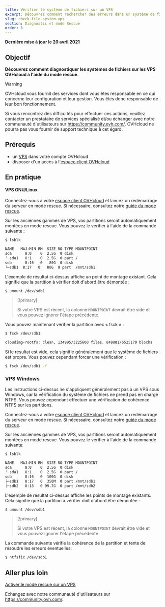 ```yaml
---
title: Vérifier le système de fichiers sur un VPS
excerpt: Découvrez comment rechercher des erreurs dans un système de fichiers en mode rescue
slug: check-file-system-vps
section: Diagnostic et mode Rescue
order: 5
---
```


**Dernière mise à jour le 20 avril 2021**

## Objectif

**Découvrez comment diagnostiquer les systèmes de fichiers sur les VPS OVHcloud à l'aide du mode rescue.**

> [!warning]
>OVHcloud vous fournit des services dont vous êtes responsable en ce qui concerne leur configuration et leur gestion. Vous êtes donc responsable de leur bon fonctionnement.
>
>Si vous rencontrez des difficultés pour effectuer ces actions, veuillez contacter un prestataire de services spécialisé et/ou échanger avec notre communauté d'utilisateurs sur <https://community.ovh.com/>. OVHcloud ne pourra pas vous fournir de support technique à cet égard.
>

## Prérequis

- un [VPS](https://www.ovhcloud.com/fr-ca/vps/) dans votre compte OVHcloud
- disposer d'un accès à l'[espace client OVHcloud](https://ca.ovh.com/auth/?action=gotomanager&from=https://www.ovh.com/ca/fr/&ovhSubsidiary=qc)

## En pratique

#### VPS GNU/Linux

Connectez-vous à votre [espace client OVHcloud](https://ca.ovh.com/auth/?action=gotomanager&from=https://www.ovh.com/ca/fr/&ovhSubsidiary=qc) et lancez un redémarrage du serveur en mode rescue. Si nécessaire, consultez notre [guide du mode rescue](../mode-rescue-vps/).

Sur les anciennes gammes de VPS, vos partitions seront automatiquement montées en mode rescue. Vous pouvez le vérifier à l'aide de la commande suivante :

```bash
$ lsblk

NAME   MAJ:MIN RM  SIZE RO TYPE MOUNTPOINT
sda      8:0    0  2.5G  0 disk
└─sda1   8:1    0  2.5G  0 part /
sdb      8:16   0   80G  0 disk
└─sdb1  8:17   0   80G  0 part  /mnt/sdb1
```

L'exemple de résultat ci-dessus affiche un point de montage existant. Cela signifie que la partition à vérifier doit d'abord être démontée :

```bash
$ umount /dev/sdb1
```

> [!primary]
>
> Si votre VPS est récent, la colonne `MOUNTPOINT` devrait être vide et vous pouvez ignorer l'étape précédente.

Vous pouvez maintenant vérifier la partition avec « fsck » :

```bash
$ fsck /dev/sdb1

cloudimg-rootfs: clean, 134995/3225600 files, 849881/6525179 blocks
```

Si le résultat est vide, cela signifie généralement que le système de fichiers est propre. Vous pouvez cependant forcer une vérification :

```bash
$ fsck /dev/sdb1 -f
```

### VPS Windows

Les instructions ci-dessus ne s'appliquent généralement pas à un VPS sous Windows, car la vérification du système de fichiers ne prend pas en charge NTFS. Vous pouvez cependant effectuer une vérification de cohérence NTFS sur les partitions.

Connectez-vous à votre [espace client OVHcloud](https://ca.ovh.com/auth/?action=gotomanager&from=https://www.ovh.com/ca/fr/&ovhSubsidiary=qc) et lancez un redémarrage du serveur en mode rescue. Si nécessaire, consultez notre [guide du mode rescue](../mode-rescue-vps/).

Sur les anciennes gammes de VPS, vos partitions seront automatiquement montées en mode rescue. Vous pouvez le vérifier à l'aide de la commande suivante:

```bash
$ lsblk

NAME   MAJ:MIN RM  SIZE RO TYPE MOUNTPOINT
sda      8:0    0  2.5G  0 disk
└─sda1   8:1    0  2.5G  0 part /
sdb      8:16   0  100G  0 disk
├─sdb1   8:17   0  350M  0 part /mnt/sdb1
├─sdb2   8:18   0 99.7G  0 part /mnt/sdb2
```

L'exemple de résultat ci-dessus affiche les points de montage existants. Cela signifie que la partition à vérifier doit d'abord être démontée :

```bash
$ umount /dev/sdb1
```

> [!primary]
>
> Si votre VPS est récent, la colonne `MOUNTPOINT` devrait être vide et vous pouvez ignorer l'étape précédente.

La commande suivante vérifie la cohérence de la partition et tente de résoudre les erreurs éventuelles:

```bash
$ ntfsfix /dev/sdb1
```

## Aller plus loin

[Activer le mode rescue sur un VPS](../mode-rescue-vps/)

Echangez avec notre communauté d'utilisateurs sur <https://community.ovh.com/>.
